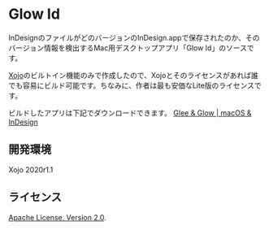 # Glow Id

InDesignのファイルがどのバージョンのInDesign.appで保存されたのか、そのバージョン情報を検出するMac用デスクトップアプリ「Glow Id」のソースです。

[Xojo](https://www.xojo.com/)のビルトイン機能のみで作成したので、Xojoとそのライセンスがあれば誰でも容易にビルド可能です。ちなみに、作者は最も安価なLite版のライセンスです。

ビルドしたアプリは下記でダウンロードできます。
[Glee & Glow | macOS & InDesign](https://tama-san.com/glee-glow-id/)

## 開発環境
Xojo 2020r1.1

## ライセンス
 [Apache License, Version 2.0](http://www.apache.org/licenses/LICENSE-2.0).